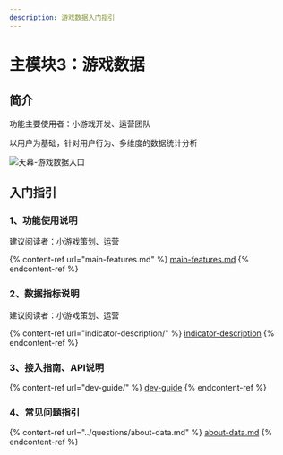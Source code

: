 ```yaml
---
description: 游戏数据入门指引
---
```


# 主模块3：游戏数据

## 简介

功能主要使用者：小游戏开发、运营团队

以用户为基础，针对用户行为、多维度的数据统计分析

![天幕-游戏数据入口](https://cdn.61week.com/tianmu/doc/index/image/game-data/image.png)

## 入门指引

### 1、功能使用说明

建议阅读者：小游戏策划、运营

{% content-ref url="main-features.md" %}
[main-features.md](main-features.md)
{% endcontent-ref %}

### 2、数据指标说明

建议阅读者：小游戏策划、运营

{% content-ref url="indicator-description/" %}
[indicator-description](indicator-description/)
{% endcontent-ref %}

### 3、接入指南、API说明

{% content-ref url="dev-guide/" %}
[dev-guide](dev-guide/)
{% endcontent-ref %}

### 4、常见问题指引

{% content-ref url="../questions/about-data.md" %}
[about-data.md](../questions/about-data.md)
{% endcontent-ref %}

